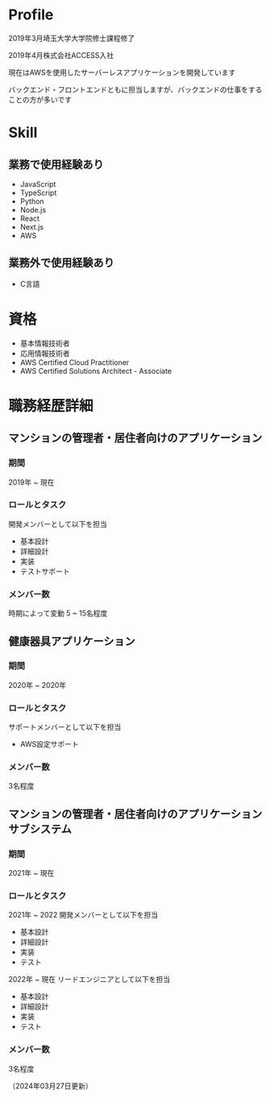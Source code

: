 # Profile

2019年3月埼玉大学大学院修士課程修了

2019年4月株式会社ACCESS入社


現在はAWSを使用したサーバーレスアプリケーションを開発しています

バックエンド・フロントエンドともに担当しますが、バックエンドの仕事をすることの方が多いです

# Skill

## 業務で使用経験あり
- JavaScript
- TypeScript
- Python
- Node.js
- React
- Next.js
- AWS

## 業務外で使用経験あり
- C言語

# 資格
- 基本情報技術者
- 応用情報技術者
- AWS Certified Cloud Practitioner
- AWS Certified Solutions Architect - Associate

# 職務経歴詳細

## マンションの管理者・居住者向けのアプリケーション
### 期間
2019年 ~ 現在
### ロールとタスク
開発メンバーとして以下を担当
- 基本設計
- 詳細設計
- 実装
- テストサポート
### メンバー数
時期によって変動
5 ~ 15名程度

## 健康器具アプリケーション
### 期間
2020年 ~ 2020年
### ロールとタスク
サポートメンバーとして以下を担当
- AWS設定サポート
### メンバー数
3名程度

## マンションの管理者・居住者向けのアプリケーションサブシステム
### 期間
2021年 ~ 現在
### ロールとタスク
2021年 ~ 2022 開発メンバーとして以下を担当
- 基本設計
- 詳細設計
- 実装
- テスト

2022年 ~ 現在 リードエンジニアとして以下を担当
- 基本設計
- 詳細設計
- 実装
- テスト
### メンバー数
3名程度


（2024年03月27日更新）
